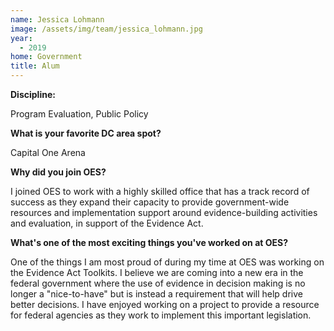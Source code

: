 ```yaml
---
name: Jessica Lohmann
image: /assets/img/team/jessica_lohmann.jpg
year:
  - 2019
home: Government
title: Alum
---
```


**Discipline:** 

Program Evaluation, Public Policy 

**What is your favorite DC area spot?**

Capital One Arena 

**Why did you join OES?**

I joined OES to work with a highly skilled office that has a track record of success as they expand their capacity to provide government-wide resources and implementation support around evidence-building activities and evaluation, in support of the Evidence Act. 

**What's one of the most exciting things you've worked on at OES?**

One of the things I am most proud of during my time at OES was working on the Evidence Act Toolkits. I believe we are coming into a new era in the federal government where the use of evidence in decision making is no longer a "nice-to-have" but is instead a requirement that will help drive better decisions. I have enjoyed working on a project to provide a resource for federal agencies as they work to implement this important legislation.
